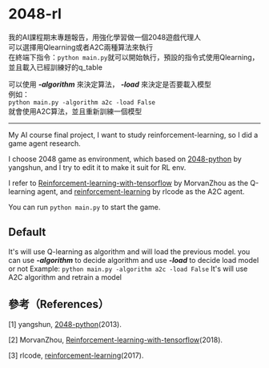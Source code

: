 # 2048-rl

我的AI課程期末專題報告，用強化學習做一個2048遊戲代理人  
可以選擇用Qlearning或者A2C兩種算法來執行  
在終端下指令：`python main.py`就可以開始執行，預設的指令式使用Qlearning，並且載入已經訓練好的q_table

可以使用 ***-algorithm*** 來決定算法， ***-load*** 來決定是否要載入模型  
例如：  
`python main.py -algorithm a2c -load False`  
就會使用A2C算法，並且重新訓練一個模型

---

My AI course final project, I want to study reinforcement-learning, so I did a game agent research.

I choose 2048 game as environment, which based on [2048-python](https://github.com/yangshun/2048-python) by yangshun, and I try to edit it to make it suit for RL env.

I refer to [Reinforcement-learning-with-tensorflow](https://github.com/MorvanZhou/Reinforcement-learning-with-tensorflow) by MorvanZhou as the Q-learning agent, and [reinforcement-learning](https://github.com/rlcode/reinforcement-learning) by rlcode as the A2C agent.

You can run `python main.py` to start the game.

## Default
It's will use Q-learning as algorithm and will load the previous model.
you can use ***-algorithm*** to decide algorithm and use ***-load*** to decide load model or not
Example:
`python main.py -algorithm a2c -load False`
It's will use A2C algorithm and retrain a model 

## 參考（References）
[1] yangshun, [2048-python](https://github.com/yangshun/2048-python)(2013).

[2] MorvanZhou, [Reinforcement-learning-with-tensorflow](https://github.com/MorvanZhou/Reinforcement-learning-with-tensorflow)(2018).

[3] rlcode, [reinforcement-learning](https://github.com/rlcode/reinforcement-learning)(2017).
